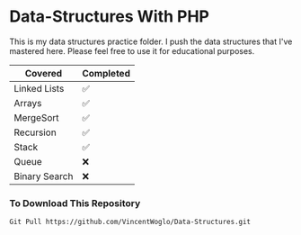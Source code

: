 # Data-Structures With PHP
This is my data structures practice folder. I push the data structures that I've mastered here. Please feel free to use it for educational purposes.

|**Covered** |**Completed** |  
|------------|--------------|
|Linked Lists|✅            |
|Arrays      |✅            |
|MergeSort   |✅            |
|Recursion   |✅            |
|Stack       |✅            |
|Queue       |❌            |
|Binary Search|❌           |
### **To Download This Repository**
```
Git Pull https://github.com/VincentWoglo/Data-Structures.git
```
